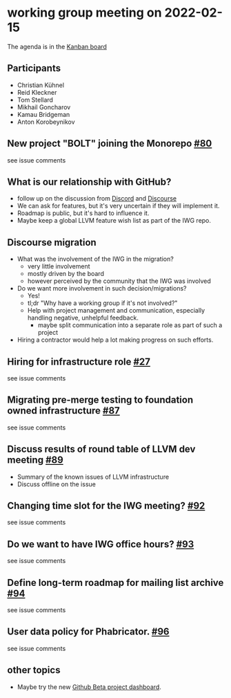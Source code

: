 # working group meeting on 2022-02-15

The agenda is in the [Kanban board](https://github.com/llvm/llvm-iwg/projects/1)

## Participants

* Christian Kühnel
* Reid Kleckner
* Tom Stellard
* Mikhail Goncharov
* Kamau Bridgeman
* Anton Korobeynikov

## New project "BOLT" joining the Monorepo [#80](https://github.com/llvm/llvm-iwg/issues/80)

see issue comments

## What is our relationship with GitHub?

* follow up on the discussion from
 [Discord](https://discord.com/channels/636084430946959380/642340762620657675)
 and [Discourse](https://discourse.llvm.org/t/migrated-bugzilla-content-and-header-names-angle-brackets/60089/)
* We can ask for features, but it's very uncertain if they will implement it.
* Roadmap is public, but it's hard to influence it.
* Maybe keep a global LLVM feature wish list as part of the IWG repo.

## Discourse migration

* What was the involvement of the IWG in the migration?
  * very little involvement
  * mostly driven by the board
  * however perceived by the community that the IWG was involved
* Do we want more involvement in such decision/migrations?
  * Yes!
  * tl;dr "Why have a working group if it's not involved?"
  * Help with project management and communication, especially handling negative, unhelpful feedback.
    * maybe split communication into a separate role as part of such a project
* Hiring a contractor would help a lot making progress on such efforts.

## Hiring for infrastructure role [#27](https://github.com/llvm/llvm-iwg/issues/27)

see issue comments

## Migrating pre-merge testing to foundation owned infrastructure [#87](https://github.com/llvm/llvm-iwg/issues/87)

see issue comments

## Discuss results of round table of LLVM dev meeting [#89](https://github.com/llvm/llvm-iwg/issues/89)

* Summary of the known issues of LLVM infrastructure
* Discuss offline on the issue

## Changing time slot for the IWG meeting? [#92](https://github.com/llvm/llvm-iwg/issues/92)

see issue comments

## Do we want to have IWG office hours? [#93](https://github.com/llvm/llvm-iwg/issues/93)

see issue comments

## Define long-term roadmap for mailing list archive [#94](https://github.com/llvm/llvm-iwg/issues/94)

see issue comments

## User data policy for Phabricator. [#96](https://github.com/llvm/llvm-iwg/issues/96)

see issue comments

## other topics

* Maybe try the new
  [Github Beta project dashboard](https://docs.github.com/en/issues/trying-out-the-new-projects-experience).
